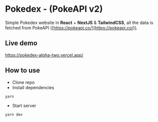 # Pokedex - (PokeAPI v2)

Simple Pokedex website in **React** + **NextJS** & **TailwindCSS**, all the data is fetched from PokeAPI ([https://pokeapi.co/](https://pokeapi.co/)).

## Live demo
https://pokedex-alpha-two.vercel.app/

## How to use

-   Clone repo
-   Install dependencies

```jsx
yarn
```

-   Start server

```jsx
yarn dev
```
